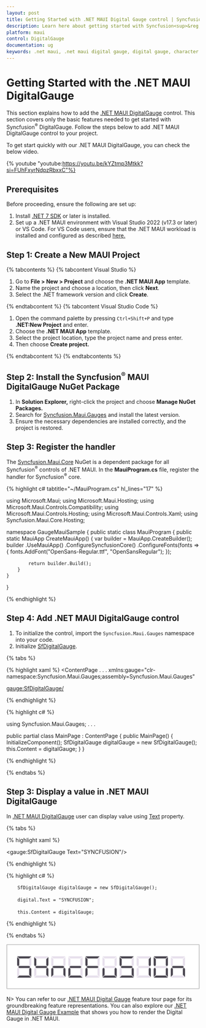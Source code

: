 ```yaml
---
layout: post
title: Getting Started with .NET MAUI Digital Gauge control | Syncfusion<sup>&reg;</sup>
description: Learn here about getting started with Syncfusion<sup>&reg;</sup> .NET MAUI Digital Gauge (SfDigitalGauge) control, its elements and more.
platform: maui
control: DigitalGauge
documentation: ug
keywords: .net maui, .net maui digital gauge, digital gauge, character segments, digital character, character types, character display types
---
```

# Getting Started with the .NET MAUI DigitalGauge

This section explains how to add the [.NET MAUI DigitalGauge](https://www.syncfusion.com/maui-controls/maui-digital-gauge) control. This section covers only the basic features needed to get started with Syncfusion<sup>&reg;</sup> DigitalGauge. Follow the steps below to add .NET MAUI DigitalGauge control to your project.

To get start quickly with our .NET MAUI DigitalGauge, you can check the below video.

{% youtube
"youtube:https://youtu.be/kYZtmp3Mtkk?si=FUhFxyrNdpzRbxxC"%}

## Prerequisites

Before proceeding, ensure the following are set up:
1. Install [.NET 7 SDK](https://dotnet.microsoft.com/en-us/download/dotnet/7.0) or later is installed.
2. Set up a .NET MAUI environment with Visual Studio 2022 (v17.3 or later) or VS Code. For VS Code users, ensure that the .NET MAUI workload is installed and configured as described [here.](https://learn.microsoft.com/en-us/dotnet/maui/get-started/installation?view=net-maui-8.0&tabs=visual-studio-code)

## Step 1: Create a New MAUI Project

{% tabcontents %}
{% tabcontent Visual Studio %}

1. Go to **File > New > Project** and choose the **.NET MAUI App** template.
2. Name the project and choose a location, then click **Next**.
3. Select the .NET framework version and click **Create**.

{% endtabcontent %}
{% tabcontent Visual Studio Code %}

1. Open the command palette by pressing `Ctrl+Shift+P` and type **.NET:New Project** and enter.
2. Choose the **.NET MAUI App** template.
3. Select the project location, type the project name and press enter.
4. Then choose **Create project.**

{% endtabcontent %}
{% endtabcontents %}

## Step 2: Install the Syncfusion<sup>&reg;</sup> MAUI DigitalGauge NuGet Package

1. In **Solution Explorer,** right-click the project and choose **Manage NuGet Packages.**
2. Search for [Syncfusion.Maui.Gauges](https://www.nuget.org/packages/Syncfusion.Maui.Gauges/) and install the latest version.
3. Ensure the necessary dependencies are installed correctly, and the project is restored.

## Step 3: Register the handler

The [Syncfusion.Maui.Core](https://www.nuget.org/packages/Syncfusion.Maui.Core/) NuGet is a dependent package for all Syncfusion<sup>&reg;</sup> controls of .NET MAUI. In the **MauiProgram.cs** file, register the handler for Syncfusion<sup>&reg;</sup> core.

{% highlight c# tabtitle="~/MauiProgram.cs" hl_lines="17" %}

using Microsoft.Maui;
using Microsoft.Maui.Hosting;
using Microsoft.Maui.Controls.Compatibility;
using Microsoft.Maui.Controls.Hosting;
using Microsoft.Maui.Controls.Xaml;
using Syncfusion.Maui.Core.Hosting;

namespace GaugeMauiSample
{
    public static class MauiProgram
    {
        public static MauiApp CreateMauiApp()
        {
            var builder = MauiApp.CreateBuilder();
            builder
            .UseMauiApp<App>()
            .ConfigureSyncfusionCore()
            .ConfigureFonts(fonts =>
            {
                fonts.AddFont("OpenSans-Regular.ttf", "OpenSansRegular");
            });

            return builder.Build();
        }
    }
}

{% endhighlight %} 

## Step 4: Add .NET MAUI DigitalGauge control
1. To initialize the control, import the `Syncfusion.Maui.Gauges` namespace into your code.
2. Initialize [SfDigitalGauge](https://help.syncfusion.com/cr/maui/Syncfusion.Maui.Gauges.SfDigitalGauge.html).

{% tabs %}

{% highlight xaml %}
<ContentPage
. . .
   xmlns:gauge="clr-namespace:Syncfusion.Maui.Gauges;assembly=Syncfusion.Maui.Gauges"

   <gauge:SfDigitalGauge/> 
</ContentPage>

{% endhighlight %}

{% highlight c# %}

using Syncfusion.Maui.Gauges;
. . .

public partial class MainPage : ContentPage
{
    public MainPage()
    {
        InitializeComponent();
        SfDigitalGauge digitalGauge = new SfDigitalGauge();
        this.Content = digitalGauge;
    }
}


{% endhighlight %}

{% endtabs %}


## Step 3: Display a value in .NET MAUI DigitalGauge

In [.NET MAUI DigitalGauge](https://www.syncfusion.com/maui-controls/maui-digital-gauge) user can display value using [Text](https://help.syncfusion.com/cr/maui/Syncfusion.Maui.Gauges.SfDigitalGauge.html#Syncfusion_Maui_Gauges_SfDigitalGauge_Text) property.

{% tabs %}

{% highlight xaml %}

   <gauge:SfDigitalGauge Text="SYNCFUSION"/> 

{% endhighlight %}

{% highlight c# %}

        SfDigitalGauge digitalGauge = new SfDigitalGauge();

        digital.Text = "SYNCFUSION";

        this.Content = digitalGauge;
 
{% endhighlight %}

{% endtabs %}

![getting-started](Images\getting-started.png)

N> You can refer to our [.NET MAUI Digital Gauge](https://www.syncfusion.com/maui-controls/maui-digital-gauge) feature tour page for its groundbreaking feature representations. You can also explore our [.NET MAUI Digital Gauge Example](https://github.com/syncfusion/maui-demos/tree/master/MAUI/Gauges/SampleBrowser.Maui.Gauges/Samples/DigitalGauge) that shows you how to render the Digital Gauge in .NET MAUI.